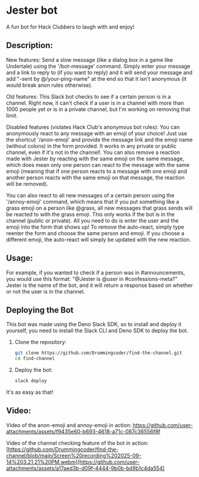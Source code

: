 # Jester bot
A fun bot for Hack Clubbers to laugh with and enjoy!
## Description:
New features: 
Send a slow message (like a dialog box in a game like Undertale) using the '/bot-message' command. Simply enter your message and a link to reply to (if you want to reply) and it will send your message and add "-sent by @/your-ping-name" at the end so that it isn't anonymous (it would break anon rules otherwise).

Old features:
This Slack bot checks to see if a certain person is in a channel. Right now,
it can't check if a user is in a channel with more than 1000 people yet or is in a private channel,
but I'm working on removing that limit.

Disabled features (violates Hack Club's anonymous bot rules):
You can anonymously react to any message with an emoji of your choice! Just use the shortcut '/anon-emoji' and provide the message link and the emoji name (without colons) in the form provided. It works in any private or public channel, even if it's not in the channel!. You can also remove a reaction made with Jester by reacting with the same emoji on the same message, which does mean only one person can react to the message with the same emoji (meaning that if one person reacts to a message with one emoji and another person reacts with the same emoji on that message, the reaction will be removed). 

You can also react to all new messages of a certain person using the '/annoy-emoji' command, which means that if you put something like a grass emoji on a person like @grass, all new messages that grass sends will be reacted to with the grass emoji. This only works if the bot is in the channel (public or private). All you need to do is enter the user and the emoji into the form that shows up! To remove the auto-react, simply type reenter the form and choose the same person and emoji. If you choose a different emoji, the auto-react will simply be updated with the new reaction.

## Usage:
For example, if you wanted to check if a person was in #announcements, you would 
use this format: "@Jester is @user in #confessions-meta?"
Jester is the name of the bot, and it will return a response based on 
whether or not the user is in the channel.

## Deploying the Bot
This bot was made using the Deno Slack SDK, so to install and deploy it yourself,
you need to install the Slack CLI and Deno SDK to deploy the bot.

1. Clone the repository:
    ```bash
    git clone https://github.com/Drummingcoder/find-the-channel.git
    cd find-channel
    ```
2. Deploy the bot:
    ```bash
    slack deploy
    ```

It's as easy as that!

## Video:

Video of the anon-emoji and annoy-emoji in action:
https://github.com/user-attachments/assets/f9435e60-b693-4618-a71c-087c36556f8f

Video of the channel checking feature of the bot in action:
[https://github.com/Drummingcoder/find-the-channel/blob/main/Screen%20recording%202025-09-14%203.21.21%20PM.webm](https://github.com/user-attachments/assets/a17aed3b-d09f-4444-9b0b-bd9b1c4da554)
